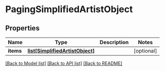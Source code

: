 # PagingSimplifiedArtistObject

## Properties
Name | Type | Description | Notes
------------ | ------------- | ------------- | -------------
**items** | [**list[SimplifiedArtistObject]**](SimplifiedArtistObject.md) |  | [optional] 

[[Back to Model list]](../README.md#documentation-for-models) [[Back to API list]](../README.md#documentation-for-api-endpoints) [[Back to README]](../README.md)

